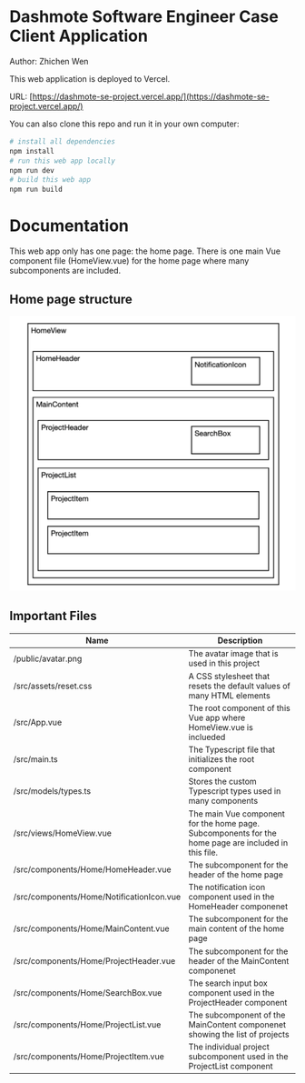 # Dashmote Software Engineer Case Client Application

Author: Zhichen Wen

This web application is deployed to Vercel.

URL: [https://dashmote-se-project.vercel.app/](https://dashmote-se-project.vercel.app/)

You can also clone this repo and run it in your own computer:

```bash
# install all dependencies
npm install
# run this web app locally
npm run dev
# build this web app
npm run build
```

# Documentation

This web app only has one page: the home page. There is one main Vue component file (HomeView.vue) for the home page where many subcomponents are included.

## Home page structure

![Home page structure](./public/structure.png)

## Important Files

| Name        | Description |
| ----------- | ----------- |
| /public/avatar.png | The avatar image that is used in this project       |
| /src/assets/reset.css | A CSS stylesheet that resets the default values of many HTML elements |
| /src/App.vue | The root component of this Vue app where HomeView.vue is inclueded |
| /src/main.ts | The Typescript file that initializes the root component |
| /src/models/types.ts | Stores the custom Typescript types used in many components |
| /src/views/HomeView.vue | The main Vue component for the home page. Subcomponents for the home page are included in this file. |
| /src/components/Home/HomeHeader.vue | The subcomponent for the header of the home page |
| /src/components/Home/NotificationIcon.vue | The notification icon component used in the HomeHeader componenet |
| /src/components/Home/MainContent.vue | The subcomponent for the main content of the home page |
| /src/components/Home/ProjectHeader.vue | The subcomponent for the header of the MainContent componenet |
| /src/components/Home/SearchBox.vue | The search input box component used in the ProjectHeader component |
| /src/components/Home/ProjectList.vue | The subcomponent of the MainContent componenet showing the list of projects |
| /src/components/Home/ProjectItem.vue | The individual project subcomponent used in the ProjectList component |